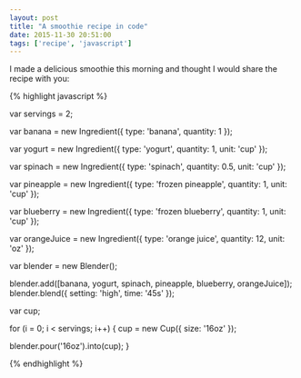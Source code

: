 ```yaml
---
layout: post
title: "A smoothie recipe in code"
date: 2015-11-30 20:51:00
tags: ['recipe', 'javascript']
---
```


I made a delicious smoothie this morning and thought I would share the recipe
with you:

{% highlight javascript %}

var servings = 2;

var banana = new Ingredient({
  type: 'banana',
  quantity: 1
});

var yogurt = new Ingredient({
  type: 'yogurt',
  quantity: 1,
  unit: 'cup'
});

var spinach = new Ingredient({
  type: 'spinach',
  quantity: 0.5,
  unit: 'cup'
});

var pineapple = new Ingredient({
  type: 'frozen pineapple',
  quantity: 1,
  unit: 'cup'
});

var blueberry = new Ingredient({
  type: 'frozen blueberry',
  quantity: 1,
  unit: 'cup'
});

var orangeJuice = new Ingredient({
  type: 'orange juice',
  quantity: 12,
  unit: 'oz'
});

var blender = new Blender();

blender.add([banana, yogurt, spinach, pineapple, blueberry, orangeJuice]);
blender.blend({
  setting: 'high',
  time: '45s'
});

var cup;

for (i = 0; i < servings; i++) {
  cup = new Cup({
    size: '16oz'
  });
  
  blender.pour('16oz').into(cup);
}

{% endhighlight %}
